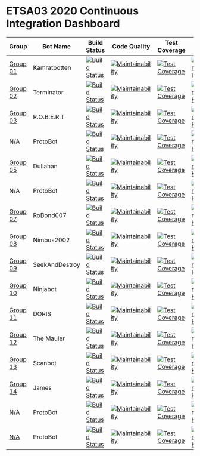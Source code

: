 # ETSA03 2020 Continuous Integration Dashboard

| Group | Bot Name | Build Status  | Code Quality | Test Coverage | Code Health |
| ------------- | ------------- | ------------- | ------------ | -------------------- | -------------------- |
| [Group 01](https://github.com/lunduniversity-etsa03-2020/group01) | Kamratbotten | [![Build Status](https://travis-ci.com/lunduniversity-etsa03-2020/group01.svg?token=5APFjNjjtcXBExwy1SfH&branch=master)](https://travis-ci.com/lunduniversity-etsa03-2020/group01) | [![Maintainability](https://api.codeclimate.com/v1/badges/572d62bb9cbbe7b3e67b/maintainability)](https://codeclimate.com/repos/5e75ee3c71412301b70056dc/maintainability) | [![Test Coverage](https://api.codeclimate.com/v1/badges/572d62bb9cbbe7b3e67b/test_coverage)](https://codeclimate.com/repos/5e75ee3c71412301b70056dc/test_coverage) | [![CodeScene Code Health](https://codescene.io/projects/7495/status-badges/code-health)](https://codescene.io/projects/7495) |
| [Group 02](https://github.com/lunduniversity-etsa03-2020/group02) | Terminator | [![Build Status](https://travis-ci.com/lunduniversity-etsa03-2020/group02.svg?token=5APFjNjjtcXBExwy1SfH&branch=master)](https://travis-ci.com/lunduniversity-etsa03-2020/group02) | [![Maintainability](https://api.codeclimate.com/v1/badges/1094933820181d7ec719/maintainability)](https://codeclimate.com/repos/5e76085601cf070162005bbb/maintainability) | [![Test Coverage](https://api.codeclimate.com/v1/badges/1094933820181d7ec719/test_coverage)](https://codeclimate.com/repos/5e76085601cf070162005bbb/test_coverage) | [![CodeScene Code Health](https://codescene.io/projects/7496/status-badges/code-health)](https://codescene.io/projects/7496) |
| [Group 03](https://github.com/lunduniversity-etsa03-2020/group03) | R.O.B.E.R.T | [![Build Status](https://travis-ci.com/lunduniversity-etsa03-2020/group03.svg?token=5APFjNjjtcXBExwy1SfH&branch=master)](https://travis-ci.com/lunduniversity-etsa03-2020/group03) | [![Maintainability](https://api.codeclimate.com/v1/badges/5b038ef685048a56aca4/maintainability)](https://codeclimate.com/repos/5e760b0e7141230163006b19/maintainability) | [![Test Coverage](https://api.codeclimate.com/v1/badges/5b038ef685048a56aca4/test_coverage)](https://codeclimate.com/repos/5e760b0e7141230163006b19/test_coverage) | [![CodeScene Code Health](https://codescene.io/projects/7497/status-badges/code-health)](https://codescene.io/projects/7497) |
| N/A | ProtoBot | [![Build Status](https://travis-ci.com/lunduniversity-etsa03-2020/group04.svg?token=5APFjNjjtcXBExwy1SfH&branch=master)](https://travis-ci.com/lunduniversity-etsa03-2020/group04) | [![Maintainability](https://api.codeclimate.com/v1/badges/38e7adb00186003108a8/maintainability)](https://codeclimate.com/repos/5e760c6171412301b7005815/maintainability)  | [![Test Coverage](https://api.codeclimate.com/v1/badges/38e7adb00186003108a8/test_coverage)](https://codeclimate.com/repos/5e760c6171412301b7005815/test_coverage) | [![CodeScene Code Health](https://codescene.io/projects/7498/status-badges/code-health)](https://codescene.io/projects/7498) |
| [Group 05](https://github.com/lunduniversity-etsa03-2020/group05) | Dullahan | [![Build Status](https://travis-ci.com/lunduniversity-etsa03-2020/group05.svg?token=5APFjNjjtcXBExwy1SfH&branch=master)](https://travis-ci.com/lunduniversity-etsa03-2020/group05) | [![Maintainability](https://api.codeclimate.com/v1/badges/a380bd71942a6dbe62c2/maintainability)](https://codeclimate.com/repos/5e760e8801cf070177003904/maintainability) | [![Test Coverage](https://api.codeclimate.com/v1/badges/a380bd71942a6dbe62c2/test_coverage)](https://codeclimate.com/repos/5e760e8801cf070177003904/test_coverage) | [![CodeScene Code Health](https://codescene.io/projects/7499/status-badges/code-health)](https://codescene.io/projects/7499) |
| N/A | ProtoBot | [![Build Status](https://travis-ci.com/lunduniversity-etsa03-2020/group06.svg?token=5APFjNjjtcXBExwy1SfH&branch=master)](https://travis-ci.com/lunduniversity-etsa03-2020/group06) | [![Maintainability](https://api.codeclimate.com/v1/badges/cc831f179c3c71300a73/maintainability)](https://codeclimate.com/repos/5e760fb471412301a2002fb6/maintainability) | [![Test Coverage](https://api.codeclimate.com/v1/badges/cc831f179c3c71300a73/test_coverage)](https://codeclimate.com/repos/5e760fb471412301a2002fb6/test_coverage) | [![CodeScene Code Health](https://codescene.io/projects/7500/status-badges/code-health)](https://codescene.io/projects/7500) |
| [Group 07](https://github.com/lunduniversity-etsa03-2020/group07) | RoBond007 | [![Build Status](https://travis-ci.com/lunduniversity-etsa03-2020/group07.svg?token=5APFjNjjtcXBExwy1SfH&branch=master)](https://travis-ci.com/lunduniversity-etsa03-2020/group07) | [![Maintainability](https://api.codeclimate.com/v1/badges/2cf75896fb7f0e8677be/maintainability)](https://codeclimate.com/repos/5e7610bef5f0d001b6004e3b/maintainability) | [![Test Coverage](https://api.codeclimate.com/v1/badges/2cf75896fb7f0e8677be/test_coverage)](https://codeclimate.com/repos/5e7610bef5f0d001b6004e3b/test_coverage) | [![CodeScene Code Health](https://codescene.io/projects/7501/status-badges/code-health)](https://codescene.io/projects/7501) |
| [Group 08](https://github.com/lunduniversity-etsa03-2020/group08) | Nimbus2002 | [![Build Status](https://travis-ci.com/lunduniversity-etsa03-2020/group08.svg?token=5APFjNjjtcXBExwy1SfH&branch=master)](https://travis-ci.com/lunduniversity-etsa03-2020/group08) | [![Maintainability](https://api.codeclimate.com/v1/badges/cabf18f009ba37e13986/maintainability)](https://codeclimate.com/repos/5e7612088d2ea80162006a96/maintainability) | [![Test Coverage](https://api.codeclimate.com/v1/badges/cabf18f009ba37e13986/test_coverage)](https://codeclimate.com/repos/5e7612088d2ea80162006a96/test_coverage) | [![CodeScene Code Health](https://codescene.io/projects/7502/status-badges/code-health)](https://codescene.io/projects/7502) |
| [Group 09](https://github.com/lunduniversity-etsa03-2020/group09) | SeekAndDestroy | [![Build Status](https://travis-ci.com/lunduniversity-etsa03-2020/group09.svg?token=5APFjNjjtcXBExwy1SfH&branch=master)](https://travis-ci.com/lunduniversity-etsa03-2020/group09) | [![Maintainability](https://api.codeclimate.com/v1/badges/d17b15b42b9e49957b63/maintainability)](https://codeclimate.com/repos/5e7636d45c8bd401630063b8/maintainability) | [![Test Coverage](https://api.codeclimate.com/v1/badges/d17b15b42b9e49957b63/test_coverage)](https://codeclimate.com/repos/5e7636d45c8bd401630063b8/test_coverage) | [![CodeScene Code Health](https://codescene.io/projects/7756/status-badges/code-health)](https://codescene.io/projects/7756) |
| [Group 10](https://github.com/lunduniversity-etsa03-2020/group10) | Ninjabot | [![Build Status](https://travis-ci.com/lunduniversity-etsa03-2020/group10.svg?token=5APFjNjjtcXBExwy1SfH&branch=master)](https://travis-ci.com/lunduniversity-etsa03-2020/group10) | [![Maintainability](https://api.codeclimate.com/v1/badges/a1ad72c1250cc79cd39a/maintainability)](https://codeclimate.com/repos/5e7637f45c8bd4014d0083ad/maintainability) | [![Test Coverage](https://api.codeclimate.com/v1/badges/a1ad72c1250cc79cd39a/test_coverage)](https://codeclimate.com/repos/5e7637f45c8bd4014d0083ad/test_coverage) | [![CodeScene Code Health](https://codescene.io/projects/7504/status-badges/code-health)](https://codescene.io/projects/7504) |
| [Group 11](https://github.com/lunduniversity-etsa03-2020/group11) | DORIS | [![Build Status](https://travis-ci.com/lunduniversity-etsa03-2020/group11.svg?token=5APFjNjjtcXBExwy1SfH&branch=master)](https://travis-ci.com/lunduniversity-etsa03-2020/group11) | [![Maintainability](https://api.codeclimate.com/v1/badges/260e92aabbfe32139592/maintainability)](https://codeclimate.com/repos/5e76390f60c99801a4006495/maintainability) | [![Test Coverage](https://api.codeclimate.com/v1/badges/260e92aabbfe32139592/test_coverage)](https://codeclimate.com/repos/5e76390f60c99801a4006495/test_coverage) | [![CodeScene Code Health](https://codescene.io/projects/7505/status-badges/code-health)](https://codescene.io/projects/7505) |
| [Group 12](https://github.com/lunduniversity-etsa03-2020/group12) | The Mauler | [![Build Status](https://travis-ci.com/lunduniversity-etsa03-2020/group12.svg?token=5APFjNjjtcXBExwy1SfH&branch=master)](https://travis-ci.com/lunduniversity-etsa03-2020/group12) | [![Maintainability](https://api.codeclimate.com/v1/badges/1fbb7333b22d61fdfc29/maintainability)](https://codeclimate.com/repos/5e7639cb01cf0701b60081a5/maintainability) | [![Test Coverage](https://api.codeclimate.com/v1/badges/1fbb7333b22d61fdfc29/test_coverage)](https://codeclimate.com/repos/5e7639cb01cf0701b60081a5/test_coverage) | [![CodeScene Code Health](https://codescene.io/projects/7506/status-badges/code-health)](https://codescene.io/projects/7506) |
| [Group 13](https://github.com/lunduniversity-etsa03-2020/group13) | Scanbot | [![Build Status](https://travis-ci.com/lunduniversity-etsa03-2020/group13.svg?token=5APFjNjjtcXBExwy1SfH&branch=master)](https://travis-ci.com/lunduniversity-etsa03-2020/group13) | [![Maintainability](https://api.codeclimate.com/v1/badges/e1595d75ded02e1eee28/maintainability)](https://codeclimate.com/repos/5e763adf60c998014d004e96/maintainability) | [![Test Coverage](https://api.codeclimate.com/v1/badges/e1595d75ded02e1eee28/test_coverage)](https://codeclimate.com/repos/5e763adf60c998014d004e96/test_coverage) | [![CodeScene Code Health](https://codescene.io/projects/7507/status-badges/code-health)](https://codescene.io/projects/7507) |
| [Group 14](https://github.com/lunduniversity-etsa03-2020/group14) | James | [![Build Status](https://travis-ci.com/lunduniversity-etsa03-2020/group14.svg?token=5APFjNjjtcXBExwy1SfH&branch=master)](https://travis-ci.com/lunduniversity-etsa03-2020/group14) | [![Maintainability](https://api.codeclimate.com/v1/badges/f7fb0a832827bb8cc5ab/maintainability)](https://codeclimate.com/repos/5e763f63f494ac01b800549f/maintainability) | [![Test Coverage](https://api.codeclimate.com/v1/badges/f7fb0a832827bb8cc5ab/test_coverage)](https://codeclimate.com/repos/5e763f63f494ac01b800549f/test_coverage) | [![CodeScene Code Health](https://codescene.io/projects/7508/status-badges/code-health)](https://codescene.io/projects/7508) |
| [N/A](https://github.com/lunduniversity-etsa03-2020/group15) | ProtoBot | [![Build Status](https://travis-ci.com/lunduniversity-etsa03-2020/group15.svg?token=5APFjNjjtcXBExwy1SfH&branch=master)](https://travis-ci.com/lunduniversity-etsa03-2020/group15) | [![Maintainability](https://api.codeclimate.com/v1/badges/36e6bf7e06d855bf9f1a/maintainability)](https://codeclimate.com/repos/5e7640dff494ac014e009c56/maintainability) | [![Test Coverage](https://api.codeclimate.com/v1/badges/36e6bf7e06d855bf9f1a/test_coverage)](https://codeclimate.com/repos/5e7640dff494ac014e009c56/test_coverage) | [![CodeScene Code Health](https://codescene.io/projects/7509/status-badges/code-health)](https://codescene.io/projects/7509) |
| [N/A](https://github.com/lunduniversity-etsa03-2020/group16) | ProtoBot | [![Build Status](https://travis-ci.com/lunduniversity-etsa03-2020/group16.svg?token=5APFjNjjtcXBExwy1SfH&branch=master)](https://travis-ci.com/lunduniversity-etsa03-2020/group16) | [![Maintainability](https://api.codeclimate.com/v1/badges/572d62bb9cbbe7b3e67b/maintainability)](https://codeclimate.com/repos/5e75ee3c71412301b70056dc/maintainability) | [![Test Coverage](https://api.codeclimate.com/v1/badges/572d62bb9cbbe7b3e67b/test_coverage)](https://codeclimate.com/repos/5e75ee3c71412301b70056dc/test_coverage) | [![CodeScene Code Health](https://codescene.io/projects/7510/status-badges/code-health)](https://codescene.io/projects/7510) |

